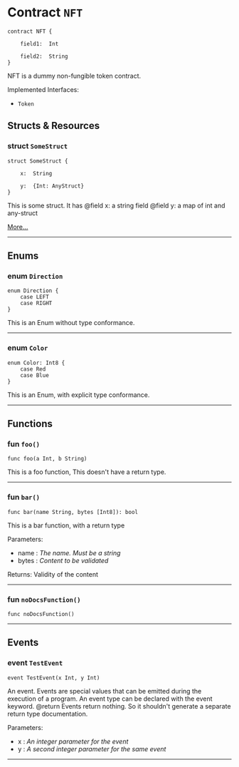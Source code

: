 # Contract `NFT`

```cadence
contract NFT {

    field1:  Int

    field2:  String
}
```

NFT is a dummy non-fungible token contract.

Implemented Interfaces:
  - `Token`

## Structs & Resources

### struct `SomeStruct`

```cadence
struct SomeStruct {

    x:  String

    y:  {Int: AnyStruct}
}
```
This is some struct. It has
@field x: a string field
@field y: a map of int and any-struct

[More...](NFT_SomeStruct.md)

---
## Enums

### enum `Direction`

```cadence
enum Direction {
    case LEFT
    case RIGHT
}
```
This is an Enum without type conformance.

---

### enum `Color`

```cadence
enum Color: Int8 {
    case Red
    case Blue
}
```
This is an Enum, with explicit type conformance.

---
## Functions

### fun `foo()`

```cadence
func foo(a Int, b String)
```
This is a foo function,
This doesn't have a return type.

---

### fun `bar()`

```cadence
func bar(name String, bytes [Int8]): bool
```
This is a bar function, with a return type

Parameters:
  - name : _The name. Must be a string_
  - bytes : _Content to be validated_

Returns: Validity of the content

---

### fun `noDocsFunction()`

```cadence
func noDocsFunction()
```

---
## Events

### event `TestEvent`

```cadence
event TestEvent(x Int, y Int)
```
An event.
Events are special values that can be emitted during the execution of a program.
An event type can be declared with the event keyword.
@return Events return nothing. So it shouldn't generate a separate return type documentation.

Parameters:
  - x : _An integer parameter for the event_
  - y : _A second integer parameter for the same event_

---
